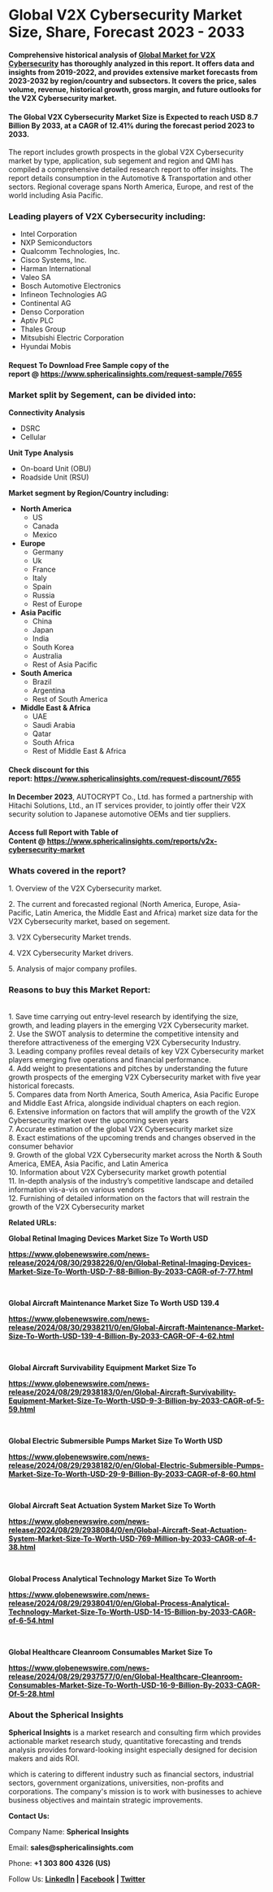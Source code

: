 <div class="content-title">
<h1>Global V2X Cybersecurity Market Size, Share, Forecast 2023 - 2033</h1>
<p><strong>Comprehensive historical analysis of&nbsp;<a href="https://www.sphericalinsights.com/reports/v2x-cybersecurity-market" target="_blank" rel="noopener">Global Market for V2X Cybersecurity</a>&nbsp;has thoroughly analyzed in this report. It offers data and insights from 2019-2022, and provides extensive market forecasts from 2023-2032 by region/country and subsectors. It covers the price, sales volume, revenue, historical growth, gross margin, and future outlooks for the V2X Cybersecurity market.</strong></p>
<h4><strong>The Global V2X Cybersecurity Market Size is Expected to reach USD 8.7 Billion By 2033, at a CAGR of 12.41% during the forecast period 2023 to 2033.</strong></h4>
<p>The report includes growth prospects in the global V2X Cybersecurity market by type, application, sub segement and region and QMI has compiled a comprehensive detailed research report to offer insights. The report details consumption in the Automotive &amp; Transportation and other sectors. Regional coverage spans North America, Europe, and rest of the world including Asia Pacific.</p>
<h3><strong>Leading players of V2X Cybersecurity including:</strong></h3>
<ul>
<li>Intel Corporation</li>
<li>NXP Semiconductors</li>
<li>Qualcomm Technologies, Inc.</li>
<li>Cisco Systems, Inc.</li>
<li>Harman International</li>
<li>Valeo SA</li>
<li>Bosch Automotive Electronics</li>
<li>Infineon Technologies AG</li>
<li>Continental AG</li>
<li>Denso Corporation</li>
<li>Aptiv PLC</li>
<li>Thales Group</li>
<li>Mitsubishi Electric Corporation</li>
<li>Hyundai Mobis</li>
</ul>
<h4>Request To Download Free Sample copy of the report&nbsp;@&nbsp;<a href="https://www.sphericalinsights.com/request-sample/7655" target="_blank" rel="noopener">https://www.sphericalinsights.com/request-sample/7655</a></h4>
<h3><strong>Market split by Segement, can be divided into:</strong></h3>
<p><strong>Connectivity Analysis</strong></p>
<ul>
<li>DSRC</li>
<li>Cellular</li>
</ul>
<p><strong>Unit Type Analysis</strong></p>
<ul>
<li>On-board Unit (OBU)</li>
<li>Roadside Unit (RSU)</li>
</ul>
<p><strong>Market segment by Region/Country including:</strong></p>
<ul>
<li><strong>North America</strong>
<ul>
<li>US</li>
<li>Canada</li>
<li>Mexico</li>
</ul>
</li>
<li><strong>Europe</strong>
<ul>
<li>Germany</li>
<li>Uk</li>
<li>France</li>
<li>Italy</li>
<li>Spain</li>
<li>Russia</li>
<li>Rest of Europe</li>
</ul>
</li>
<li><strong>Asia Pacific</strong>
<ul>
<li>China</li>
<li>Japan</li>
<li>India</li>
<li>South Korea</li>
<li>Australia</li>
<li>Rest of Asia Pacific</li>
</ul>
</li>
<li><strong>South America</strong>
<ul>
<li>Brazil</li>
<li>Argentina</li>
<li>Rest of South America</li>
</ul>
</li>
<li><strong>Middle East &amp; Africa</strong>
<ul>
<li>UAE</li>
<li>Saudi Arabia</li>
<li>Qatar</li>
<li>South Africa</li>
<li>Rest of Middle East &amp; Africa</li>
</ul>
</li>
</ul>
<h4>Check discount for this report:&nbsp;<a href="https://www.sphericalinsights.com/request-discount/7655" target="_blank" rel="noopener">https://www.sphericalinsights.com/request-discount/7655</a></h4>
<p><strong>In December 2023</strong>, AUTOCRYPT Co., Ltd. has formed a partnership with Hitachi Solutions, Ltd., an IT services provider, to jointly offer their V2X security solution to Japanese automotive OEMs and tier suppliers.</p>
<h4>Access full Report with Table of Content&nbsp;@&nbsp;<a href="https://www.sphericalinsights.com/reports/v2x-cybersecurity-market" target="_blank" rel="noopener">https://www.sphericalinsights.com/reports/v2x-cybersecurity-market</a></h4>
<h3><strong>Whats covered in the report?</strong></h3>
<p>1. Overview of the V2X Cybersecurity market.</p>
<p>2. The current and forecasted regional (North America, Europe, Asia-Pacific, Latin America, the Middle East and Africa) market size data for the V2X Cybersecurity market, based on segement.</p>
<p>3. V2X Cybersecurity Market trends.</p>
<p>4. V2X Cybersecurity Market drivers.</p>
<p>5. Analysis of major company profiles.</p>
<h3><strong>Reasons to buy this Market Report:</strong></h3>
<p><br />1. Save time carrying out entry-level research by identifying the size, growth, and leading players in the emerging V2X Cybersecurity market.<br />2. Use the SWOT analysis to determine the competitive intensity and therefore attractiveness of the emerging V2X Cybersecurity Industry.<br />3. Leading company profiles reveal details of key V2X Cybersecurity market players emerging five operations and financial performance.<br />4. Add weight to presentations and pitches by understanding the future growth prospects of the emerging V2X Cybersecurity market with five year historical forecasts.<br />5. Compares data from North America, South America, Asia Pacific Europe and Middle East Africa, alongside individual chapters on each region.<br />6. Extensive information on factors that will amplify the growth of the V2X Cybersecurity market over the upcoming seven years<br />7. Accurate estimation of the global V2X Cybersecurity market size<br />8. Exact estimations of the upcoming trends and changes observed in the consumer behavior<br />9. Growth of the global V2X Cybersecurity market across the North &amp; South America, EMEA, Asia Pacific, and Latin America<br />10. Information about V2X Cybersecurity market growth potential<br />11. In-depth analysis of the industry&rsquo;s competitive landscape and detailed information vis-a-vis on various vendors<br />12. Furnishing of detailed information on the factors that will restrain the growth of the V2X Cybersecurity market</p>
<p><strong>Related URLs:</strong></p>
<p><strong>Global Retinal Imaging Devices Market Size To Worth USD</strong></p>
<p><strong><a href="https://www.globenewswire.com/news-release/2024/08/30/2938226/0/en/Global-Retinal-Imaging-Devices-Market-Size-To-Worth-USD-7-88-Billion-By-2033-CAGR-of-7-77.html">https://www.globenewswire.com/news-release/2024/08/30/2938226/0/en/Global-Retinal-Imaging-Devices-Market-Size-To-Worth-USD-7-88-Billion-By-2033-CAGR-of-7-77.html</a></strong></p>
<p><strong>&nbsp;</strong></p>
<p><strong>Global Aircraft Maintenance Market Size To Worth USD 139.4</strong></p>
<p><strong><a href="https://www.globenewswire.com/news-release/2024/08/30/2938211/0/en/Global-Aircraft-Maintenance-Market-Size-To-Worth-USD-139-4-Billion-By-2033-CAGR-OF-4-62.html">https://www.globenewswire.com/news-release/2024/08/30/2938211/0/en/Global-Aircraft-Maintenance-Market-Size-To-Worth-USD-139-4-Billion-By-2033-CAGR-OF-4-62.html</a></strong></p>
<p><strong>&nbsp;</strong></p>
<p><strong>Global Aircraft Survivability Equipment Market Size To</strong></p>
<p><strong><a href="https://www.globenewswire.com/news-release/2024/08/29/2938183/0/en/Global-Aircraft-Survivability-Equipment-Market-Size-To-Worth-USD-9-3-Billion-by-2033-CAGR-of-5-59.html">https://www.globenewswire.com/news-release/2024/08/29/2938183/0/en/Global-Aircraft-Survivability-Equipment-Market-Size-To-Worth-USD-9-3-Billion-by-2033-CAGR-of-5-59.html</a></strong></p>
<p><strong>&nbsp;</strong></p>
<p><strong>Global Electric Submersible Pumps Market Size To Worth USD</strong></p>
<p><strong><a href="https://www.globenewswire.com/news-release/2024/08/29/2938182/0/en/Global-Electric-Submersible-Pumps-Market-Size-To-Worth-USD-29-9-Billion-By-2033-CAGR-of-8-60.html">https://www.globenewswire.com/news-release/2024/08/29/2938182/0/en/Global-Electric-Submersible-Pumps-Market-Size-To-Worth-USD-29-9-Billion-By-2033-CAGR-of-8-60.html</a></strong></p>
<p><strong>&nbsp;</strong></p>
<p><strong>Global Aircraft Seat Actuation System Market Size To Worth</strong></p>
<p><strong><a href="https://www.globenewswire.com/news-release/2024/08/29/2938084/0/en/Global-Aircraft-Seat-Actuation-System-Market-Size-To-Worth-USD-769-Million-by-2033-CAGR-of-4-38.html">https://www.globenewswire.com/news-release/2024/08/29/2938084/0/en/Global-Aircraft-Seat-Actuation-System-Market-Size-To-Worth-USD-769-Million-by-2033-CAGR-of-4-38.html</a>&nbsp;</strong></p>
<p><strong>&nbsp;</strong></p>
<p><strong>Global Process Analytical Technology Market Size To Worth</strong></p>
<p><strong><a href="https://www.globenewswire.com/news-release/2024/08/29/2938041/0/en/Global-Process-Analytical-Technology-Market-Size-To-Worth-USD-14-15-Billion-by-2033-CAGR-of-6-54.html">https://www.globenewswire.com/news-release/2024/08/29/2938041/0/en/Global-Process-Analytical-Technology-Market-Size-To-Worth-USD-14-15-Billion-by-2033-CAGR-of-6-54.html</a></strong></p>
<p><strong>&nbsp;</strong></p>
<p><strong>Global Healthcare Cleanroom Consumables Market Size To</strong></p>
<p><strong><strong><a href="https://www.globenewswire.com/news-release/2024/08/29/2937577/0/en/Global-Healthcare-Cleanroom-Consumables-Market-Size-To-Worth-USD-16-9-Billion-By-2033-CAGR-Of-5-28.html">https://www.globenewswire.com/news-release/2024/08/29/2937577/0/en/Global-Healthcare-Cleanroom-Consumables-Market-Size-To-Worth-USD-16-9-Billion-By-2033-CAGR-Of-5-28.html</a></strong></strong></p>
<h3><strong>About the Spherical Insights</strong></h3>
<p><strong>Spherical Insights</strong>&nbsp;is a market research and consulting firm which provides actionable market research study, quantitative forecasting and trends analysis provides forward-looking insight especially designed for decision makers and aids ROI.</p>
<p>which is catering to different industry such as financial sectors, industrial sectors, government organizations, universities, non-profits and corporations. The company's mission is to work with businesses to achieve business objectives and maintain strategic improvements.</p>
<p><strong>Contact Us:</strong></p>
<p>Company Name:&nbsp;<strong>Spherical Insights</strong></p>
<p>Email:&nbsp;<strong>sales@sphericalinsights.com</strong></p>
<p>Phone:&nbsp;<strong>+1 303 800 4326 (US)</strong></p>
<p>Follow Us:&nbsp;<strong><a href="https://www.linkedin.com/company/spherical-insight/"><u>LinkedIn</u></a>&nbsp;|&nbsp;<a href="https://www.facebook.com/sphericalinsights22"><u>Facebook</u></a>&nbsp;|&nbsp;<a href="https://twitter.com/SInsights_US"><u>Twitter</u></a></strong></p>
</div>
